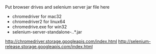 Put browser drives and selenium server jar file here


* chromedriver for mac32
* chromedriver2 for linux64
* chromedrive.exe for win32
* selenium-server-standalone-*.*.*.jar

http://chromedriver.storage.googleapis.com/index.html
http://selenium-release.storage.googleapis.com/index.html
